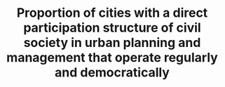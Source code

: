 ---
data_non_statistical: true
goal_meta_link: http://unstats.un.org/sdgs/files/metadata-compilation/Metadata-Goal-11.pdf
goal_meta_link_page: 5
graph: null
graph_status_notes: unk
graph_title: Proportion of cities with a direct participation structure of civil society
  in urban planning and management that operate regularly and democratically
graph_type: null
graph_type_description: null
has_metadata: false
indicator: 11.3.2
indicator_name: Proportion of cities with a direct participation structure of civil
  society in urban planning and management that operate regularly and democratically
indicator_variable: null
layout: indicator
permalink: /11-3-2/
published: true
reporting_status: notstarted
sdg_goal: 11
source_active_1: true
source_notes_1: null
source_title_1: null
target: By 2030, enhance inclusive and sustainable urbanization and capacity for participatory,
  integrated and sustainable human settlement planning and management in all countries.
target_id: '11.3'
title: Proportion of cities with a direct participation structure of civil society
  in urban planning and management that operate regularly and democratically
un_custodial_agency: UN Habitat
un_designated_tier: '3'
variable_description: null
variable_notes: null
---